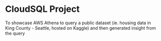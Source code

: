 # CloudSQL Project
To showcase AWS Athena to query a public dataset (ie. housing data in King County - Seattle, hosted on Kaggle) and then generated insight from the query

